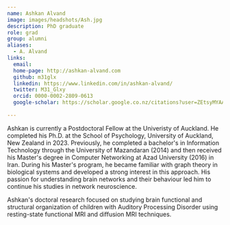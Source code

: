 ```yaml
---
name: Ashkan Alvand
image: images/headshots/Ash.jpg
description: PhD graduate
role: grad
group: alumni
aliases:
  - A. Alvand
links:
  email: 
  home-page: http://ashkan-alvand.com
  github: m31glx
  linkedin: https://www.linkedin.com/in/ashkan-alvand/
  twitter: M31_Glxy
  orcid: 0000-0002-2809-0613
  google-scholar: https://scholar.google.co.nz/citations?user=ZEtsyMYAAAAJ&hl=en
  
---
```


Ashkan is currently a Postdoctoral Fellow at the Univeristy of Auckland. He completed his Ph.D. at the School of Psychology, University of Auckland, New Zealand in 2023. Previously, he completed a bachelor's in Information Technology through the University of Mazandaran (2014) and then received his Master's degree in Computer Networking at Azad University (2016) in Iran. During his Master's program, he became familiar with graph theory in biological systems and developed a strong interest in this approach. His passion for understanding brain networks and their behaviour led him to continue his studies in network neuroscience.

Ashkan's doctoral research focused on studying brain functional and structural organization of children with Auditory Processing Disorder using resting-state functional MRI and diffusion MRI techniques.
